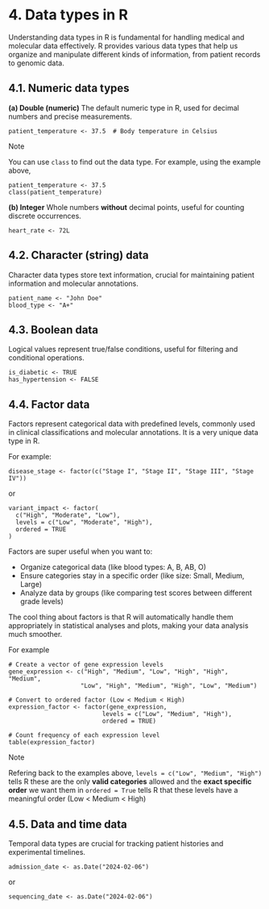 # 4. Data types in R

Understanding data types in R is fundamental for handling medical and molecular data effectively. R provides various data types that help us organize and manipulate different kinds of information, from patient records to genomic data.

## 4.1. Numeric data types 

**(a) Double (numeric)**
The default numeric type in R, used for decimal numbers and precise measurements.

```
patient_temperature <- 37.5  # Body temperature in Celsius
```

> [!NOTE]
> You can use `class` to find out the data type.
> For example, using the example above,
>
> ```
> patient_temperature <- 37.5
> class(patient_temperature)
> ``` 

**(b) Integer**
Whole numbers **without** decimal points, useful for counting discrete occurrences.

```
heart_rate <- 72L
```

## 4.2. Character (string) data

Character data types store text information, crucial for maintaining patient information and molecular annotations.

```
patient_name <- "John Doe"
blood_type <- "A+"
```

## 4.3. Boolean data 

Logical values represent true/false conditions, useful for filtering and conditional operations.

```
is_diabetic <- TRUE
has_hypertension <- FALSE
```

## 4.4. Factor data 

Factors represent categorical data with predefined levels, commonly used in clinical classifications and molecular annotations. It is a very unique data type in R. 

For example:

```
disease_stage <- factor(c("Stage I", "Stage II", "Stage III", "Stage IV"))
```

or 

```
variant_impact <- factor(
  c("High", "Moderate", "Low"),
  levels = c("Low", "Moderate", "High"),
  ordered = TRUE
)
```

Factors are super useful when you want to:

- Organize categorical data (like blood types: A, B, AB, O)
- Ensure categories stay in a specific order (like size: Small, Medium, Large)
- Analyze data by groups (like comparing test scores between different grade levels)

The cool thing about factors is that R will automatically handle them appropriately in statistical analyses and plots, making your data analysis much smoother.

For example 

```
# Create a vector of gene expression levels
gene_expression <- c("High", "Medium", "Low", "High", "High", "Medium", 
                    "Low", "High", "Medium", "High", "Low", "Medium")

# Convert to ordered factor (Low < Medium < High)
expression_factor <- factor(gene_expression, 
                          levels = c("Low", "Medium", "High"), 
                          ordered = TRUE)

# Count frequency of each expression level
table(expression_factor)
```

> [!NOTE]
> Refering back to the examples above,
> `levels = c("Low", "Medium", "High")` tells R these are the only **valid categories** allowed and the **exact specific order** we want them in
> `ordered = True` tells R that these levels have a meaningful order (Low < Medium < High)

## 4.5. Data and time data 

Temporal data types are crucial for tracking patient histories and experimental timelines.

```
admission_date <- as.Date("2024-02-06")
```

or 

```
sequencing_date <- as.Date("2024-02-06")
```
